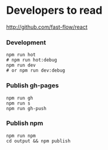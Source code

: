 # Developers to read

http://github.com/fast-flow/react

### Development

```shell
npm run hot
# npm run hot:debug
npm run dev
# or npm run dev:debug
```

### Publish gh-pages
```shell
npm run gh
npm run s
npm run gh-push
```

### Publish npm

```shell
npm run npm
cd output && npm publish
```
